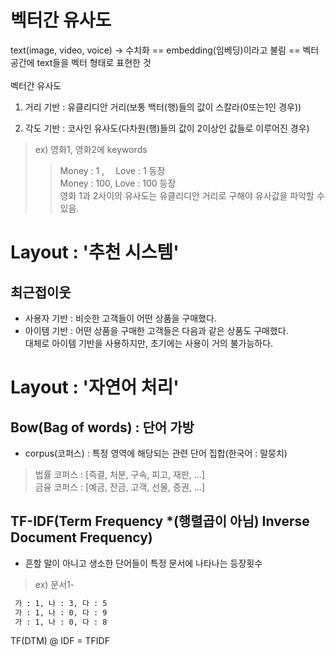 # 벡터간 유사도
text(image, video, voice) -> 수치화 == embedding(임베딩)이라고 불림
== 벡터공간에 text들을 벡터 형태로 표현한 것
<br></br>
벡터간 유사도
1. 거리 기반 : 유클리디안 거리(보통 백터(행)들의 값이 스칼라(0또는1인 경우))

2. 각도 기반 : 코사인 유사도(다차원(행)들의 값이 2이상인 값들로 이루어진 경우)
> ex) 영화1, 영화2에 keywords
>>Money : 1 , 　Love : 1 등장<br>
Money : 100, Love : 100 등장 <br>
영화 1과 2사이의 유사도는 유클리디안 거리로 구해야 유사값을 파악할 수 있음.


# Layout : '추천 시스템'
## 최근접이웃
- 사용자 기반 : 비슷한 고객들이 어떤 상품을 구매했다.
- 아이템 기반 : 어떤 상품을 구매한 고객들은 다음과 같은 상품도 구매했다. <br>
대체로 아이템 기반을 사용하지만, 초기에는 사용이 거의 불가능하다.

# Layout : '자연어 처리'
## Bow(Bag of words) : 단어 가방
- corpus(코퍼스) : 특정 영역에 해당되는 관련 단어 집합(한국어 : 말뭉치)<br>
>법률 코퍼스 : [즉결, 처분, 구속, 피고, 재판, ...]<br>
금융 코퍼스 : [예금, 잔금, 고객, 선물, 증권, ...]

## TF-IDF(Term Frequency *(행렬곱이 아님) Inverse Document Frequency)
- 흔할 말이 아니고 생소한 단어들이 특정 문서에 나타나는 등장횟수
> ex) 문서1-
```markdown
 가 : 1, 나 : 3, 다 : 5
 가 : 1, 나 : 0, 다 : 9
 가 : 1, 나 : 0, 다 : 8
```
TF(DTM) @ IDF = TFIDF